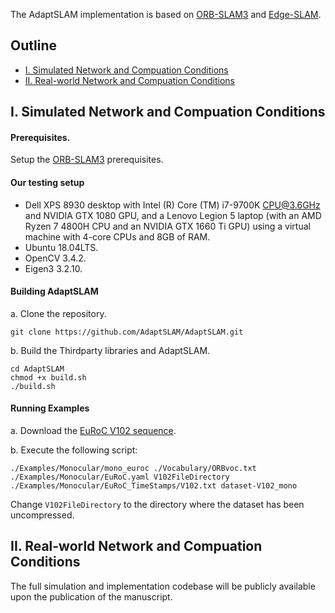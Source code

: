 The AdaptSLAM implementation is based on [ORB-SLAM3](https://github.com/UZ-SLAMLab/ORB_SLAM3) and [Edge-SLAM](https://github.com/droneslab/edgeslam).

## Outline
* [I. Simulated Network and Compuation Conditions](#1)
* [II. Real-world Network and Compuation Conditions](#2)

## I. <span id="1"> Simulated Network and Compuation Conditions </span> 

#### Prerequisites.
Setup the [ORB-SLAM3](https://github.com/UZ-SLAMLab/ORB_SLAM3/blob/master/README.md) prerequisites.

#### Our testing setup
  * Dell XPS 8930 desktop with Intel (R) Core (TM) i7-9700K CPU@3.6GHz and NVIDIA GTX 1080 GPU, and a Lenovo Legion 5 laptop (with an AMD Ryzen 7 4800H CPU and an NVIDIA
GTX 1660 Ti GPU) using a virtual machine with 4-core CPUs and 8GB of RAM.
  * Ubuntu 18.04LTS.
  * OpenCV 3.4.2.
  * Eigen3 3.2.10.
 
#### Building AdaptSLAM
a. Clone the repository.
  ```
  git clone https://github.com/AdaptSLAM/AdaptSLAM.git
  ```
b. Build the Thirdparty libraries and AdaptSLAM.
 ```
 cd AdaptSLAM
 chmod +x build.sh
 ./build.sh
 ```
#### Running Examples

a. Download the [EuRoC V102 sequence](http://robotics.ethz.ch/~asl-datasets/ijrr_euroc_mav_dataset/vicon_room2/V2_02_medium/V2_02_medium.zip).

b. Execute the following script:
```
./Examples/Monocular/mono_euroc ./Vocabulary/ORBvoc.txt ./Examples/Monocular/EuRoC.yaml V102FileDirectory ./Examples/Monocular/EuRoC_TimeStamps/V102.txt dataset-V102_mono
```
Change ```V102FileDirectory``` to the directory where the dataset has been uncompressed. 

## II. <span id="2"> Real-world Network and Compuation Conditions </span> 
The full simulation and implementation codebase will be publicly available upon the publication of the manuscript.
